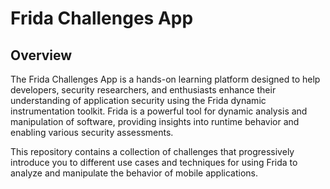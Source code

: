 # Frida Challenges App

## Overview

The Frida Challenges App is a hands-on learning platform designed to help developers, security researchers, and enthusiasts enhance their understanding of application security using the Frida dynamic instrumentation toolkit. Frida is a powerful tool for dynamic analysis and manipulation of software, providing insights into runtime behavior and enabling various security assessments.

This repository contains a collection of challenges that progressively introduce you to different use cases and techniques for using Frida to analyze and manipulate the behavior of mobile applications.
